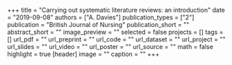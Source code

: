 +++
title = "Carrying out systematic literature reviews: an introduction"
date = "2019-09-08"
authors = ["A. Davies"]
publication_types = ["2"]
publication = "British Journal of Nursing"
publication_short = ""
abstract_short = ""
image_preview = ""
selected = false
projects = []
tags = []
url_pdf = ""
url_preprint = ""
url_code = ""
url_dataset = ""
url_project = ""
url_slides = ""
url_video = ""
url_poster = ""
url_source = ""
math = false
highlight = true
[header] 
image = ""
caption = ""
+++
